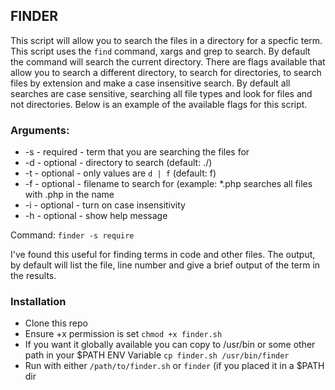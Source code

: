 ## FINDER

This script will allow you to search the files in a directory for a specfic term. This script uses the `find` command, xargs and grep to search. By default the command will search the current directory. There are flags available that allow you to search a different directory, to search for directories, to search files by extension and make a case insensitive search. By default all searches are case sensitive, searching all file types and look for files and not directories. Below is an example of the available flags for this script.

### Arguments:

* -s - required - term that you are searching the files for
* -d - optional - directory to search (default: ./)
* -t - optional - only values are `d | f` (default: f)
* -f - optional - filename to search for (example: \*.php searches all files with .php in the name
* -i - optional - turn on case insensitivity
* -h - optional - show help message

Command: `finder -s require`

I've found this useful for finding terms in code and other files. The output, by default will list the file, line number and give a brief output of the term in the results.

### Installation

* Clone this repo 
* Ensure +x permission is set `chmod +x finder.sh`
* If you want it globally available you can copy to /usr/bin or some other path in your $PATH ENV Variable `cp finder.sh /usr/bin/finder`
* Run with either `/path/to/finder.sh` or `finder` (if you placed it in a $PATH dir
